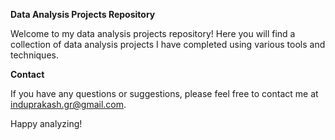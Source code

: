 **Data Analysis Projects Repository**


Welcome to my data analysis projects repository! Here you will find a collection of data analysis projects I have completed using various tools and techniques. 

**Contact**


If you have any questions or suggestions, please feel free to contact me at induprakash.gr@gmail.com.


Happy analyzing!
